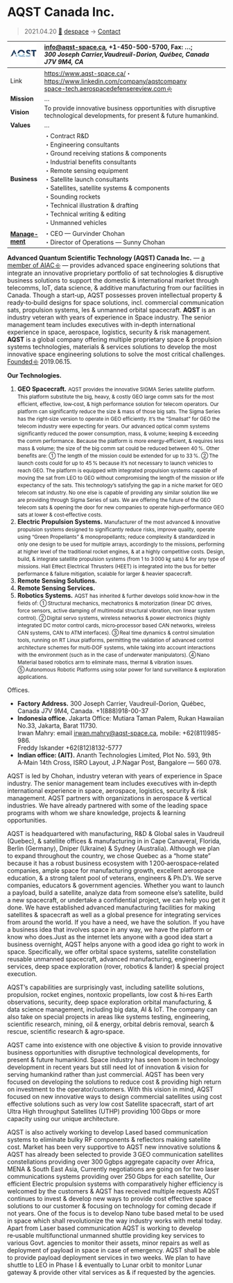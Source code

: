 # AQST Canada Inc.
> 2021.04.20 [🚀](../index/index.md) [despace](index.md) → [Contact](contact.md)

|[![](f/con/a/aqst_ca_logo1_thumb.jpg)](f/con/a/aqst_ca_logo1.png)|<info@aqst-space.ca>, +1-450-500-5700, Fax: …;<br> *300 Joseph Carrier,Vaudreuil-Dorion, Québec, Canada J7V 9M4, CA*|
|:--|:--|
|Link|<https://www.aqst-space.ca/>・ <https://www.linkedin.com/company/aqstcompany><br> [space-tech.aerospacedefensereview.com ⎆](https://space-tech.aerospacedefensereview.com/vendor/advanced-quantum-scientific-technology-aqst-delivering-innovative-space-engineering-solutions-cid-25-mid-5.html)|
|**Mission**|…|
|**Vision**|To provide innovative business opportunities with disruptive technological developments, for present & future humankind.|
|**Values**|…|
|**Business**|・Contract R&D<br> ・Engineering consultants<br> ・Ground receiving stations & components<br> ・Industrial benefits consultants<br> ・Remote sensing equipment<br> ・Satellite launch consultants<br> ・Satellites, satellite systems & components<br> ・Sounding rockets<br> ・Technical illustration & drafting<br> ・Technical writing & editing<br> ・Unmanned vehicles|
|**[Manage-<br>ment](mgmt.md)**|・CEO — Gurvinder Chohan<br> ・Director of Operations — Sunny Chohan|

**Advanced Quantum Scientific Technology (AQST) Canada Inc.** — [a member of AIAC ⎆](https://aiac.ca/members/aqst-canada-inc/) — provides advanced space engineering solutions that integrate an innovative proprietary portfolio of sat technologies & disruptive business solutions to support the domestic & international market through telecomms, IoT, data science, & additive manufacturing from our facilities in Canada. Though a start‑up, AQST possesses proven intellectual property & ready‑to‑build designs for space solutions, incl. commercial communication sats, propulsion systems, les & unmanned orbital spacecraft. **AQST** is an industry veteran with years of experience in Space industry. The senior management team includes executives with in‑depth international experience in space, aerospace, logistics, security & risk management. **AQST** is a global company offering multiple proprietary space & propulsion systems technologies, materials & services solutions to develop the most innovative space engineering solutions to solve the most critical challenges. [Founded ⎆](https://www.canadacompanyregistry.com/companies/aqst-canada-inc/) 2019.06.15.

**Our Technologies.**

   1. **GEO Spacecraft.** <small>AQST provides the innovative SIGMA Series satellite platform. This platform substitute the big, heavy, & costly GEO large comm sats for the most efficient, effective, low‑cost, & high performance solution for telecom operators. Our platform can significantly reduce the size & mass of those big sats. The Sigma Series has the right‑size version to operate in GEO efficiently. It’s the “Smallsat” for GEO the telecom industry were expecting for years. Our advanced optical comm systems significantly reduced the power consumption, mass, & volume; keeping & exceeding the comm performance. Because the platform is more energy‑efficient, & requires less mass & volume; the size of the big comm sat could be reduced between 40 %. Other benefits are: ➀ The length of the mission could be extended for up to 33 %. ➁ The launch costs could for up to 45 % because it’s not necessary to launch vehicles to reach GEO. The platform is equipped with integrated propulsion systems capable of moving the sat from LEO to GEO without compromising the length of the mission or life expectancy of the sats. This technology’s satisfying the gap in a niche market for GEO telecom sat industry. No one else is capable of providing any similar solution like we are providing through Sigma Series of sats. We are offering the future of the GEO telecom sats & opening the door for new companies to operate high‑performance GEO sats at lower & cost‑effective costs.</small>
   1. **Electric Propulsion Systems.** <small>Manufacturer of the most advanced & innovative propulsion systems designed to significantly reduce risks, improve quality, operate using “Green Propellants” & monopropellants; reduce complexity & standardized in only one design to be used for multiple arrays, accordingly to the missions, performing at higher level of the traditional rocket engines, & at a highly competitive costs. Design, build, & integrate satellite propulsion systems (from 1 to 3 000 ㎏ sats) & for any type of missions. Hall Eﬀect Electrical Thrusters (HEET) is integrated into the bus for better performance & failure mitigation, scalable for larger & heavier spacecraft.</small>
   1. **Remote Sensing Solutions.**
   1. **Remote Sensing Services.**
   1. **Robotics Systems.** <small>AQST has inherited & further develops solid know‑how in the fields of: ➀ Structural mechanics, mechatronics & motorization (linear DC drives, force sensors, active damping of multimodal structural vibration, non linear system control). ➁ Digital servo systems, wireless networks & power electronics (highly integrated DC motor control cards, micro‑processor based CAN networks, wireless CAN systems, CAN to ATM interfaces). ➂ Real time dynamics & control simulation tools, running on RT Linux platforms, permitting the validation of advanced control architecture schemes for multi‑DOF systems, while taking into account interactions with the environment (such as in the case of underwater manipulators). ➃ Nano Material based robotics arm to eliminate mass, thermal & vibration issues. ➄ Autonomous Robotic Platforms using solar power for land surveillance & exploration applications.</small>

<p style="page-break-after:always"> </p>

Offices.

   - **Factory Address.** 300 Joseph Carrier, Vaudreuil-Dorion, Québec, Canada J7V 9M4, Canada. +1(888)918-00-37
   - **Indonesia office.** Jakarta Office: Mutiara Taman Palem, Rukan Hawaiian No.33, Jakarta, Barat 11730.<br> Irwan Mahry: email <irwan.mahry@aqst-space.ca>, mobile: +62(811)985-986.<br> Freddy Iskander +62(812)8132-5777
   - **Indian office: (AIT).** Ananth Technologies Limited, Plot No. 593, 9th A‑Main 14th Cross, ISRO Layout, J.P.Nagar Post, Bangalore — 560 078.

AQST is led by Chohan, industry veteran with years of experience in Space industry. The senior management team includes executives with in‑depth international experience in space, aerospace, logistics, security & risk management. AQST partners with organizations in aerospace & vertical industries. We have already partnered with some of the leading space programs with whom we share knowledge, projects & learning opportunities.

AQST is headquartered with manufacturing, R&D & Global sales in Vaudreuil (Quebec), & satellite offices & manufacturing in in Cape Canaveral, Florida, Berlin (Germany), Dniper (Ukraine) & Sydney (Australia). Although we plan to expand throughout the country, we chose Quebec as a “home state” because it has a robust business ecosystem with 1 200‑aerospace‑related companies, ample space for manufacturing growth, excellent aerospace education, & a strong talent pool of veterans, engineers & Ph.D’s. We serve companies, educators & government agencies. Whether you want to launch a payload, build a satellite, analyze data from someone else’s satellite, build a new spacecraft, or undertake a confidential project, we can help you get it done. We have established advanced manufacturing facilities for making satellites & spacecraft as well as a global presence for integrating services from around the world. If you have a need, we have the solution. If you have a business idea that involves space in any way, we have the platform or know who does.Just as the internet lets anyone with a good idea start a business overnight, AQST helps anyone with a good idea go right to work in space. Specifically, we offer orbital space systems, satellite constellation reusable unmanned spacecraft, advanced manufacturing, engineering services, deep space exploration (rover, robotics & lander) & special project execution.

AQST’s capabilities are surprisingly vast, including satellite solutions, propulsion, rocket engines, nontoxic propellants, low cost & hi‑res Earth observations, security, deep space exploration orbital manufacturing, & data science management, including big data, AI & IoT. The company can also take on special projects in areas like systems testing, engineering, scientific research, mining, oil & energy, orbital debris removal, search & rescue, scientific research & agro‑space.

AQST came into existence with one objective & vision to provide innovative business opportunities with disruptive technological developments, for present & future humankind. Space industry has seen boom in technology development in recent years but still need lot of innovation & vision for serving humankind rather than just commercial. AQST has been very focused on developing the solutions to reduce cost & providing high return on investment to the operator/customers. With this vision in mind, AQST focused on new innovative ways to design commercial satellites using cost effective solutions such as very low cost Satellite spacecraft, start of art Ultra High throughput Satellites (UTHP) providing 100 Gbps or more capacity using our unique architecture.

AQST is also actively working to develop Lased based communication systems to eliminate bulky RF components & reflectors making satellite cost. Market has been very supportive to AQST new innovative solutions & AQST has already been selected to provide 3 GEO communication satellites constellations providing over 300 Ggbps aggregate capacity over Africa, MENA & South East Asia, Currently negotiations are going on for two laser communications systems providing over 250 Gbps for each satellite, Our efficient Electric propulsion systems with comparatively higher efficiency is welcomed by the customers & AQST has received multiple requests AQST continues to invest & develop new ways to provide cost effective space solutions to our customer & focusing on technology for coming decade if not years. One of the focus is to develop Nano tube based metal to be used in space which shall revolutionize the way industry works with metal today. Apart from Laser based communication AQST is working to develop re‑usable multifunctional unmanned shuttle providing key services to various Govt. agencies to monitor their assets, minor repairs as well as deployment of payload in space in case of emergency. AQST shall be able to provide payload deployment services in two weeks. We plan to have shuttle to LEO in Phase I & eventually to Lunar orbit to monitor Lunar gateway & provide other vital services as & if requested by the agencies.

